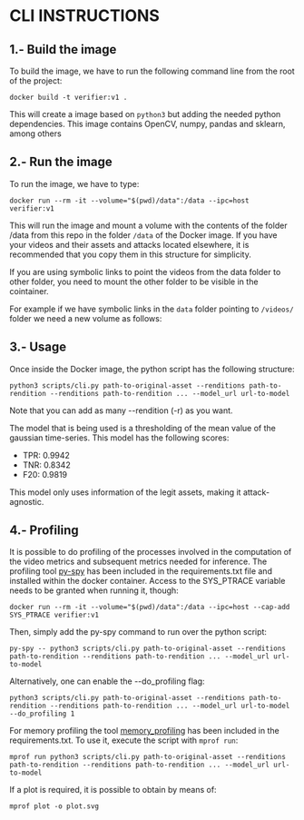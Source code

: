 # CLI INSTRUCTIONS

## 1.- Build the image

To build the image, we have to run the following command line from the root of the project:

```
docker build -t verifier:v1 .
```

This will create a image based on `python3` but adding the needed python dependencies. This image 
contains OpenCV, numpy, pandas and sklearn, among others

## 2.- Run the image

To run the image, we have to type:

```
docker run --rm -it --volume="$(pwd)/data":/data --ipc=host verifier:v1
```

This will run the image and mount a volume with the contents of the folder /data from this repo in the folder 
`/data` of the Docker image. If you have your videos and their assets and attacks located elsewhere, it is recommended that you copy them in this structure for simplicity.

If you are using symbolic links to point the videos from the data folder to other folder, you need to mount the other folder to be visible in the cointainer.

For example if we have symbolic links in the `data` folder pointing to `/videos/` folder we need a new volume as follows:


## 3.- Usage

Once inside the Docker image, the python script has the following structure:

```
python3 scripts/cli.py path-to-original-asset --renditions path-to-rendition --renditions path-to-rendition ... --model_url url-to-model
```
Note that you can add as many --rendition (-r) as you want.

The model that is being used is a thresholding of the mean value of the gaussian time-series. This model has the following scores:

* TPR: 0.9942
* TNR: 0.8342
* F20: 0.9819

This model only uses information of the legit assets, making it attack-agnostic.
## 4.- Profiling

It is possible to do profiling of the processes involved in the computation of the video metrics and subsequent metrics needed for inference.
The profiling tool [py-spy](https://github.com/benfred/py-spy) has been included in the requirements.txt file and installed within the docker container. Access to the SYS_PTRACE variable needs to be granted when running it, though:

```
docker run --rm -it --volume="$(pwd)/data":/data --ipc=host --cap-add SYS_PTRACE verifier:v1
```

Then, simply add the py-spy command to run over the python script:

```
py-spy -- python3 scripts/cli.py path-to-original-asset --renditions path-to-rendition --renditions path-to-rendition ... --model_url url-to-model
```

Alternatively, one can enable the --do_profiling flag:

```
python3 scripts/cli.py path-to-original-asset --renditions path-to-rendition --renditions path-to-rendition ... --model_url url-to-model --do_profiling 1
```

For memory profiling the tool [memory_profiling](https://pypi.org/project/memory-profiler/) has been included in the requirements.txt. To use it, execute the script with ``` mprof run ```:

```
mprof run python3 scripts/cli.py path-to-original-asset --renditions path-to-rendition --renditions path-to-rendition ... --model_url url-to-model 
```

If a plot is required, it is possible to obtain by means of:

```
mprof plot -o plot.svg
```
